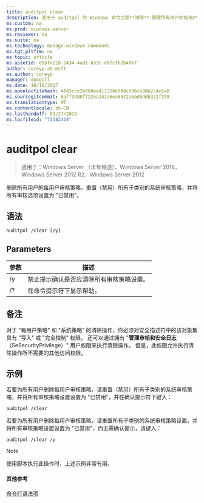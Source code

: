 ```yaml
---
title: auditpol clear
description: 适用于 auditpol 的 Windows 命令主题**清除**-删除所有用户的每用户审核策略，重置（禁用）所有子类别的系统审核策略，并将所有审核选项设置为 "已禁用"。
ms.custom: na
ms.prod: windows-server
ms.reviewer: na
ms.suite: na
ms.technology: manage-windows-commands
ms.tgt_pltfrm: na
ms.topic: article
ms.assetid: 05bfa218-2434-4ad1-b33c-e6fcfb2b4f67
author: coreyp-at-msft
ms.author: coreyp
manager: dongill
ms.date: 10/16/2017
ms.openlocfilehash: 4fd2cce2b860ee41725b698dcd36ca38b2c4c6a8
ms.sourcegitcommit: 6aff3d88ff22ea141a6ea6572a5ad8dd6321f199
ms.translationtype: MT
ms.contentlocale: zh-CN
ms.lasthandoff: 09/27/2019
ms.locfileid: "71382424"
---
```

# <a name="auditpol-clear"></a>auditpol clear

>适用于：Windows Server （半年频道），Windows Server 2016，Windows Server 2012 R2，Windows Server 2012

删除所有用户的每用户审核策略，重置（禁用）所有子类别的系统审核策略，并将所有审核选项设置为 "已禁用"。

## <a name="syntax"></a>语法
```
auditpol /clear [/y]
```
## <a name="parameters"></a>Parameters

| 参数 |                                   描述                                    |
|-----------|----------------------------------------------------------------------------------|
|    /y     | 禁止提示确认是否应清除所有审核策略设置。 |
|    /?     |                       在命令提示符下显示帮助。                       |

## <a name="remarks"></a>备注
对于 "每用户策略" 和 "系统策略" 的清除操作，你必须对安全描述符中的该对象集具有 "写入" 或 "完全控制" 权限。 还可以通过拥有 "**管理审核和安全日志**（SeSecurityPrivilege）" 用户权限来执行清除操作。 但是，此权限允许执行清除操作所不需要的其他访问权限。
## <a name="BKMK_examples"></a>示例
若要为所有用户删除每用户审核策略，请重置（禁用）所有子类别的系统审核策略，并将所有审核策略设置设置为 "已禁用"，并在确认提示符下键入：
```
auditpol /clear
```
若要为所有用户删除每用户审核策略，请重置所有子类别的系统审核策略设置，并将所有审核策略设置设置为 "已禁用"，而无需确认提示，请键入：
```
auditpol /clear /y
```
> [!NOTE]
> 使用脚本执行此操作时，上述示例非常有用。
> #### <a name="additional-references"></a>其他参考
> [命令行语法项](command-line-syntax-key.md)
